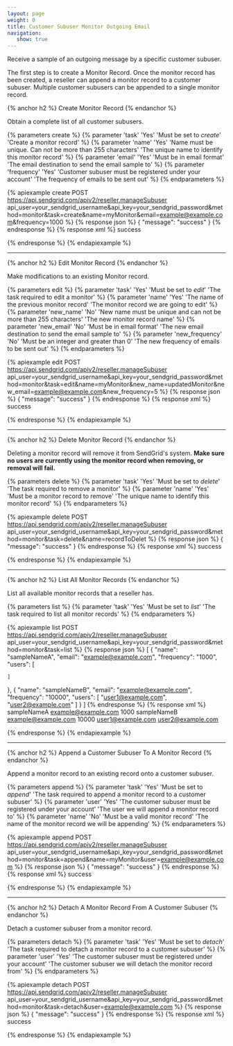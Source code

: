 ```yaml
---
layout: page
weight: 0
title: Customer Subuser Monitor Outgoing Email
navigation:
   show: true
---
```


Receive a sample of an outgoing message by a specific customer subuser.

The first step is to create a Monitor Record. Once the monitor record has been created, a reseller can append a monitor record to a customer subuser. Multiple customer subusers can be appended to a single monitor record.

{% anchor h2 %}
Create Monitor Record 
{% endanchor %}

Obtain a complete list of all customer subusers.


{% parameters create %}
 {% parameter 'task' 'Yes' 'Must be set to <em>create</em>' 'Create a monitor record' %}
 {% parameter 'name' 'Yes' 'Name must be unique. Can not be more than 255 characters' 'The unique name to identify this monitor record' %}
 {% parameter 'email' 'Yes' 'Must be in email format' 'The email destination to send the email sample to' %}
 {% parameter 'frequency' 'Yes' 'Customer subuser must be registered under your account' 'The frequency of emails to be sent out' %}
{% endparameters %}


{% apiexample create POST https://api.sendgrid.com/apiv2/reseller.manageSubuser api_user=your_sendgrid_username&api_key=your_sendgrid_password&method=monitor&task=create&name=myMonitor&email=example@example.com&frequency=1000 %}
  {% response json %}
{
  "message": "success"
}
  {% endresponse %}
  {% response xml %}
<result>
   <message>success</message>
</result>

  {% endresponse %}
{% endapiexample %}

* * * * *

{% anchor h2 %}
Edit Monitor Record 
{% endanchor %}

Make modifications to an existing Monitor record.


{% parameters edit %}
 {% parameter 'task' 'Yes' 'Must be set to <em>edit</em>' 'The task required to edit a monitor' %}
 {% parameter 'name' 'Yes' 'The name of the previous monitor record' 'The monitor record we are going to edit' %}
 {% parameter 'new_name' 'No' 'New name must be unique and can not be more than 255 characters' 'The new monitor record name' %}
 {% parameter 'new_email' 'No' 'Must be in email format' 'The new email destination to send the email sample to' %}
 {% parameter 'new_frequency' 'No' 'Must be an integer and greater than 0' 'The new frequency of emails to be sent out' %}
{% endparameters %}


{% apiexample edit POST https://api.sendgrid.com/apiv2/reseller.manageSubuser api_user=your_sendgrid_username&api_key=your_sendgrid_password&method=monitor&task=edit&name=myMonitor&new_name=updatedMonitor&new_email=example@example.com&new_frequency=5 %}
  {% response json %}
{
  "message": "success"
}
  {% endresponse %}
  {% response xml %}
<result>
   <message>success</message>
</result>

  {% endresponse %}
{% endapiexample %}

* * * * *

{% anchor h2 %}
Delete Monitor Record 
{% endanchor %}

Deleting a monitor record will remove it from SendGrid's system. **Make sure no users are currently using the monitor record when removing, or removal will fail.**


{% parameters delete %}
 {% parameter 'task' 'Yes' 'Must be set to <em>delete</em>' 'The task required to remove a monitor' %}
 {% parameter 'name' 'Yes' 'Must be a monitor record to remove' 'The unique name to identify this monitor record' %}
{% endparameters %}


{% apiexample delete POST https://api.sendgrid.com/apiv2/reseller.manageSubuser api_user=your_sendgrid_username&api_key=your_sendgrid_password&method=monitor&task=delete&name=recordToDelet %}
  {% response json %}
{
  "message": "success"
}
  {% endresponse %}
  {% response xml %}
<result>
   <message>success</message>
</result>

  {% endresponse %}
{% endapiexample %}

* * * * *

{% anchor h2 %}
List All Monitor Records 
{% endanchor %}

List all available monitor records that a reseller has.


{% parameters list %}
 {% parameter 'task' 'Yes' 'Must be set to <em>list</em>' 'The task required to list all monitor records' %}
{% endparameters %}


{% apiexample list POST https://api.sendgrid.com/apiv2/reseller.manageSubuser api_user=your_sendgrid_username&api_key=your_sendgrid_password&method=monitor&task=list %}
  {% response json %}
[
  {
    "name": "sampleNameA",
    "email": "example@example.com",
    "frequency": "1000",
    "users": [

    ]
  },
  {
    "name": "sampleNameB",
    "email": "example@example.com",
    "frequency": "10000",
    "users": [
      "user1@example.com",
      "user2@example.com"
    ]
  }
]
  {% endresponse %}
  {% response xml %}
<monitors>
   <monitor>
      <name>sampleNameA</name>
      <email>example@example.com</email>
      <frequency>1000</frequency>
      <users/>
   </monitor>
   <monitor>
      <name>sampleNameB</name>
      <email>example@example.com</email>
      <frequency>10000</frequency>
      <users>
         <user>user1@example.com</user>
         <user>user2@example.com</user>
      </users>
   </monitor>
</monitors>

  {% endresponse %}
{% endapiexample %}

* * * * *

{% anchor h2 %}
Append a Customer Subuser To A Monitor Record 
{% endanchor %}

Append a monitor record to an existing record onto a customer subuser.


{% parameters append %}
 {% parameter 'task' 'Yes' 'Must be set to <em>append</em>' 'The task required to append a monitor record to a customer subuser' %}
 {% parameter 'user' 'Yes' 'The customer subuser must be registered under your account' 'The user we will append a monitor record to' %}
 {% parameter 'name' 'No' 'Must be a valid monitor record' 'The name of the monitor record we will be appending' %}
{% endparameters %}


{% apiexample append POST https://api.sendgrid.com/apiv2/reseller.manageSubuser api_user=your_sendgrid_username&api_key=your_sendgrid_password&method=monitor&task=append&name=myMonitor&user=example@example.com %}
  {% response json %}
{
  "message": "success"
}
  {% endresponse %}
  {% response xml %}
<result>
   <message>success</message>
</result>

  {% endresponse %}
{% endapiexample %}

* * * * *

{% anchor h2 %}
Detach A Monitor Record From A Customer Subuser 
{% endanchor %}

Detach a customer subuser from a monitor record.


{% parameters detach %}
 {% parameter 'task' 'Yes' 'Must be set to <em>detach</em>' 'The task required to detach a monitor record to a customer subuser' %}
 {% parameter 'user' 'Yes' 'The customer subuser must be registered under your account' 'The customer subuser we will detach the monitor record from' %}
{% endparameters %}


{% apiexample detach POST https://api.sendgrid.com/apiv2/reseller.manageSubuser api_user=your_sendgrid_username&api_key=your_sendgrid_password&method=monitor&task=detach&user=example@example.com %}
  {% response json %}
{
  "message": "success"
}
  {% endresponse %}
  {% response xml %}
<result>
   <message>success</message>
</result>

  {% endresponse %}
{% endapiexample %}
